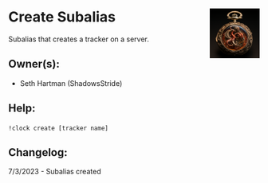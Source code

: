 <h1>Create Subalias<img align="right" src="../image.png" width="100px"></h1>

Subalias that creates a tracker on a server.

## Owner(s):
- Seth Hartman (ShadowsStride)

## Help:
`!clock create [tracker name]`

## Changelog:
7/3/2023 - Subalias created